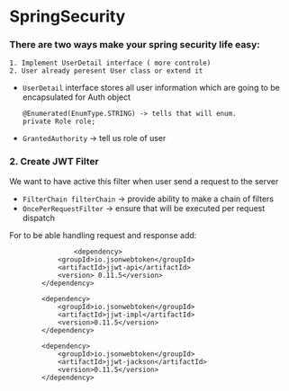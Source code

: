 # SpringSecurity


 ### There are two ways make your spring security life easy:
    1. Implement UserDetail interface ( more controle)
    2. User already peresent User class or extend it

- `UserDetail` interface stores all user information which are going to be encapsulated for Auth object

  ```
  @Enumerated(EnumType.STRING) -> tells that will enum.
  private Role role;
    ```

- `GrantedAuthority` -> tell us role of user


### 2. Create JWT Filter
We want to have active this filter when user send a request to the server

- `FilterChain filterChain` -> provide ability to make a chain of filters
- `OncePerRequestFilter` -> ensure that will be executed per request dispatch

For to be able handling request and response add:
```agsl
                <dependency>
			<groupId>io.jsonwebtoken</groupId>
			<artifactId>jjwt-api</artifactId>
			<version> 0.11.5</version>
		</dependency>

		<dependency>
			<groupId>io.jsonwebtoken</groupId>
			<artifactId>jjwt-impl</artifactId>
			<version>0.11.5</version>
		</dependency>

		<dependency>
			<groupId>io.jsonwebtoken</groupId>
			<artifactId>jjwt-jackson</artifactId>
			<version>0.11.5</version>
		</dependency>
```
